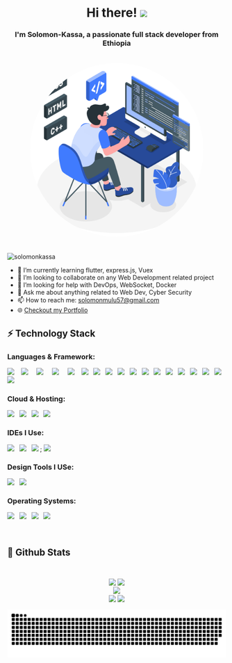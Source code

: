 <!-- Add this to your README.md -->
<h1 align="center">Hi there! <img src="https://raw.githubusercontent.com/MartinHeinz/MartinHeinz/master/wave.gif" width="30px"></h1>

<h3 align="center">I'm Solomon-Kassa, a passionate full stack developer from Ethiopia</h3>

<p align="center">
  <img src="https://github.com/Solomonkassa/Solomonkassa/blob/main/Programming.gif" alt="coding" width="400" style="border-radius: 50%; margin: 20px;">
</p>

<p align="left">
  <img src="https://komarev.com/ghpvc/?username=solomonkassa&label=Profile%20views&color=0e75b6&style=flat" alt="solomonkassa">
</p>

- 🌱 I’m currently learning flutter, express.js, Vuex   
- 👯 I’m looking to collaborate on any Web Development related project
- 🤔 I’m looking for help with DevOps, WebSocket, Docker
- 💬 Ask me about anything related to Web Dev, Cyber Security
- 📫 How to reach me: solomonmulu57@gmail.com
- 🌐 [Checkout my Portfolio](https://solomon-kassa1.onrender.com/)

<!-- - 😄 Pronouns: ...
- ⚡ Fun fact: ... -->


<h2>⚡ Technology Stack</h2>

<h3>Languages & Framework: </h3>
<p>
<img src="https://img.shields.io/badge/Python-3776AB?style=for-the-badge&logo=python&logoColor=white" />&nbsp;&nbsp;&nbsp;
<img src="https://img.shields.io/badge/Flask-000000?style=for-the-badge&logo=flask&logoColor=white" /> &nbsp;&nbsp;&nbsp;
<img src="https://img.shields.io/badge/Django-092E20?style=for-the-badge&logo=django&logoColor=white" /> &nbsp;&nbsp;&nbsp;
<img src="https://img.shields.io/badge/opencv-%23white.svg?style=for-the-badge&logo=opencv&logoColor=white" /> &nbsp;&nbsp;&nbsp;
<img src="https://img.shields.io/badge/HTML5-E34F26?style=for-the-badge&logo=html5&logoColor=white"/>&nbsp;&nbsp;&nbsp;
<img src="https://img.shields.io/badge/CSS3-1572B6?style=for-the-badge&logo=css3&logoColor=white" />&nbsp;&nbsp;
<img src="https://img.shields.io/badge/Bootstrap-563D7C?style=for-the-badge&logo=bootstrap&logoColor=white" />&nbsp;&nbsp;
<img src="https://img.shields.io/badge/JavaScript-F7DF1E?style=for-the-badge&logo=javascript&logoColor=black" />&nbsp;&nbsp;
<img src="https://img.shields.io/badge/jquery-%230769AD.svg?style=for-the-badge&logo=jquery&logoColor=white" />&nbsp;&nbsp;
<img src="https://img.shields.io/badge/node.js-6DA55F?style=for-the-badge&logo=node.js&logoColor=white" />&nbsp;&nbsp;
<img src="https://img.shields.io/badge/React-20232A?style=for-the-badge&logo=react&logoColor=61DAFB" />&nbsp;&nbsp; 
<img src="https://img.shields.io/badge/json-5E5C5C?style=for-the-badge&logo=json&logoColor=white" />&nbsp;&nbsp;
<img src="https://img.shields.io/badge/MySQL-00000F?style=for-the-badge&logo=mysql&logoColor=white" />&nbsp;&nbsp;
<img src="https://img.shields.io/badge/SQLite-07405E?style=for-the-badge&logo=sqlite&logoColor=white" />&nbsp;&nbsp;
<img src="https://img.shields.io/badge/redis-%23DD0031.svg?style=for-the-badge&logo=redis&logoColor=white" />&nbsp;&nbsp;
<img src="https://img.shields.io/badge/C-00599C?style=for-the-badge&logo=c&logoColor=white"/>&nbsp;&nbsp;
<img src="https://img.shields.io/badge/Git-F05032?style=for-the-badge&logo=git&logoColor=white" />&nbsp;&nbsp;
<img src="https://img.shields.io/badge/Postman-FF6C37?style=for-the-badge&logo=Postman&logoColor=white" />&nbsp;&nbsp;


 </p>

<h3>Cloud & Hosting: </h3>
<p>
<img src="https://img.shields.io/badge/Heroku-430098?style=for-the-badge&logo=heroku&logoColor=white" />&nbsp;&nbsp;
<img src="https://img.shields.io/badge/Amazon_AWS-232F3E?style=for-the-badge&logo=amazon-aws&logoColor=white" />&nbsp;&nbsp;
<img src="https://img.shields.io/badge/Google_Cloud-4285F4?style=for-the-badge&logo=google-cloud&logoColor=white" />&nbsp;&nbsp;
<img src="https://img.shields.io/badge/DigitalOcean-%230167ff.svg?style=for-the-badge&logo=digitalOcean&logoColor=white" />&nbsp;&nbsp;
</p>

<h3>IDEs I Use: </h3>
<p>
<img src="https://img.shields.io/badge/Visual_Studio_Code-0078D4?style=for-the-badge&logo=visual%20studio%20code&logoColor=white" />&nbsp;&nbsp;
<img src="https://img.shields.io/badge/Colab-F9AB00?style=for-the-badge&logo=googlecolab&color=525252" />&nbsp;&nbsp;
<img src="https://img.shields.io/badge/Jupyter-F37626.svg?&style=for-the-badge&logo=Jupyter&logoColor=white" />&nbsp;;
<img src="https://img.shields.io/badge/VIM-%2311AB00.svg?style=for-the-badge&logo=vim&logoColor=white" />&nbsp;&nbsp; </p>

<h3>Design Tools I USe: </h3>
<p>
<img src="https://img.shields.io/badge/Canva-%2300C4CC.svg?style=for-the-badge&logo=Canva&logoColor=white" />&nbsp;&nbsp;
<img src="https://img.shields.io/badge/figma-%23F24E1E.svg?style=for-the-badge&logo=figma&logoColor=white" />&nbsp;&nbsp;</p>

<h3>Operating Systems: </h3>
<p>
<img src="https://img.shields.io/badge/Ubuntu-E95420?style=for-the-badge&logo=ubuntu&logoColor=white" />&nbsp;&nbsp;
<img src="https://img.shields.io/badge/Windows-0078D6?style=for-the-badge&logo=windows&logoColor=white" />&nbsp;&nbsp;
<img src="https://img.shields.io/badge/Linux-FCC624?style=for-the-badge&logo=linux&logoColor=black" />&nbsp;&nbsp;
<img src="https://img.shields.io/badge/Android-3DDC84?style=for-the-badge&logo=android&logoColor=white" />&nbsp;&nbsp;
</p>

<br/>

<h2>📃 Github Stats</h2>

<br/>
<div class="container">
<div align="center">
  
![](https://github-readme-stats.vercel.app/api?username=solomonkassa&theme=algolia&show_icons=true)
![](https://github-profile-summary-cards.vercel.app/api/cards/productive-time?username=solomonkassa&theme=algolia)
<br>
![](https://github-profile-summary-cards.vercel.app/api/cards/profile-details?username=solomonkassa&theme=algolia)
<br />
![](https://github-profile-summary-cards.vercel.app/api/cards/repos-per-language?username=solomonkassa&theme=algolia)
![](https://github-profile-summary-cards.vercel.app/api/cards/most-commit-language?username=solomonkassa&theme=algolia)
</div>
<div align="center">
  <a href="https://1999azzar.github.io/1999AZZAR/">
  <img  src="https://github.com/1999AZZAR/1999AZZAR/blob/main/resources/img/grid-snake.svg"
       alt="snake" /></a>
</div>
</div>
